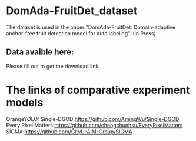# DomAda-FruitDet_dataset
The dataset is used in the paper "DomAda-FruitDet: Domain-adaptive anchor-free fruit detection model for auto labeling".  (in Press) 
## Data avaible here:
Please fill out to get the download link.

# The links of comparative experiment models
OrangeYOLO:
Single-DGOD:https://github.com/AmingWu/Single-DGOD  
Every Pixel Matters:https://github.com/chengchunhsu/EveryPixelMatters  
SIGMA:https://github.com/CityU-AIM-Group/SIGMA  
